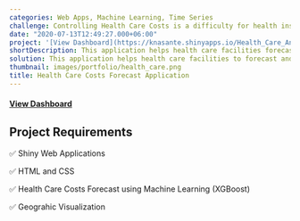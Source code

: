 ```yaml
---
categories: Web Apps, Machine Learning, Time Series
challenge: Controlling Health Care Costs is a difficulty for health institutions which impedes the affordability of health to citizens.
date: "2020-07-13T12:49:27.000+06:00"
project: '[View Dashboard](https://knasante.shinyapps.io/Health_Care_Analysis/)'
shortDescription: This application helps health care facilities forecast health care costs using machine learning.
solution: This application helps health care facilities to forecast and manage costs so that health care becomes affordable to citizens.
thumbnail: images/portfolio/health_care.png
title: Health Care Costs Forecast Application
---
```




#### [View Dashboard](https://knasante.shinyapps.io/Health_Care_Analysis/)

## Project Requirements

✅ Shiny Web Applications

✅ HTML and CSS

✅  Health Care Costs Forecast using Machine Learning (XGBoost)

✅ Geograhic Visualization

